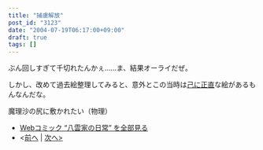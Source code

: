 ```yaml
---
title: "捕虜解放"
post_id: "3123"
date: "2004-07-19T06:17:00+09:00"
draft: true
tags: []
---
```


ぶん回しすぎて千切れたんかぇ……ま、結果オーライだぜ。

しかし、改めて過去絵整理してみると、意外とこの当時は[己に正直](/tag/facesitting)な絵があるもんなんだな。

魔理沙の尻に敷かれたい（物理）

* [Webコミック “八雲家の日常” を全部見る](/tag/yakumo-family?order=ASC)
* <[前へ](/3122) | [次へ>](/3124)
